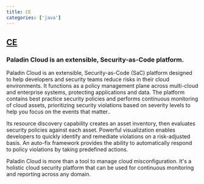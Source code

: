 ```yaml
---
title: CE
categories: ['java']
---
```

## [CE](https://github.com/PaladinCloud/CE)

### Paladin Cloud is an extensible, Security-as-Code platform.


Paladin Cloud is an extensible, Security-as-Code (SaC) platform designed to help developers and security teams reduce risks in their cloud environments. It functions as a policy management plane across multi-cloud and enterprise systems, protecting applications and data. The platform contains best practice security policies and performs continuous monitoring of cloud assets, prioritizing security violations based on severity levels to help you focus on the events that matter..

Its resource discovery capability creates an asset inventory, then evaluates security policies against each asset. Powerful visualization enables developers to quickly identify and remediate violations on a risk-adjusted basis. An auto-fix framework provides the ability to automatically respond to policy violations by taking predefined actions.

Paladin Cloud is more than a tool to manage cloud misconfiguration. It's a holistic cloud security platform that can be used for continuous monitoring and reporting across any domain.
